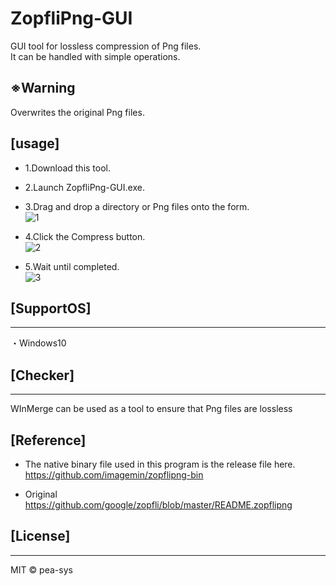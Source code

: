 # ZopfliPng-GUI

GUI tool for lossless compression of Png files.  
It can be handled with simple operations.

## ※Warning

Overwrites the original Png files.

## [usage]

- 1.Download this tool.

- 2.Launch ZopfliPng-GUI.exe.

- 3.Drag and drop a directory or Png files onto the form.  
  ![1](https://user-images.githubusercontent.com/49807271/200110248-a5cad716-f95d-42ef-a861-4ad4e6df1b90.png)

- 4.Click the Compress button.  
  ![2](https://user-images.githubusercontent.com/49807271/200110249-7fd774aa-455c-4f03-8f4c-ee1085054d27.png)

- 5.Wait until completed.  
  ![3](https://user-images.githubusercontent.com/49807271/200110250-931859bb-e7e4-4f8c-9928-ae517251717d.png)

## [SupportOS]

---

・Windows10

## [Checker]

---

WInMerge can be used as a tool to ensure that Png files are lossless

## [Reference]

- The native binary file used in this program is the release file here.
  https://github.com/imagemin/zopflipng-bin

- Original  
  https://github.com/google/zopfli/blob/master/README.zopflipng

## [License]

---

MIT © pea-sys
